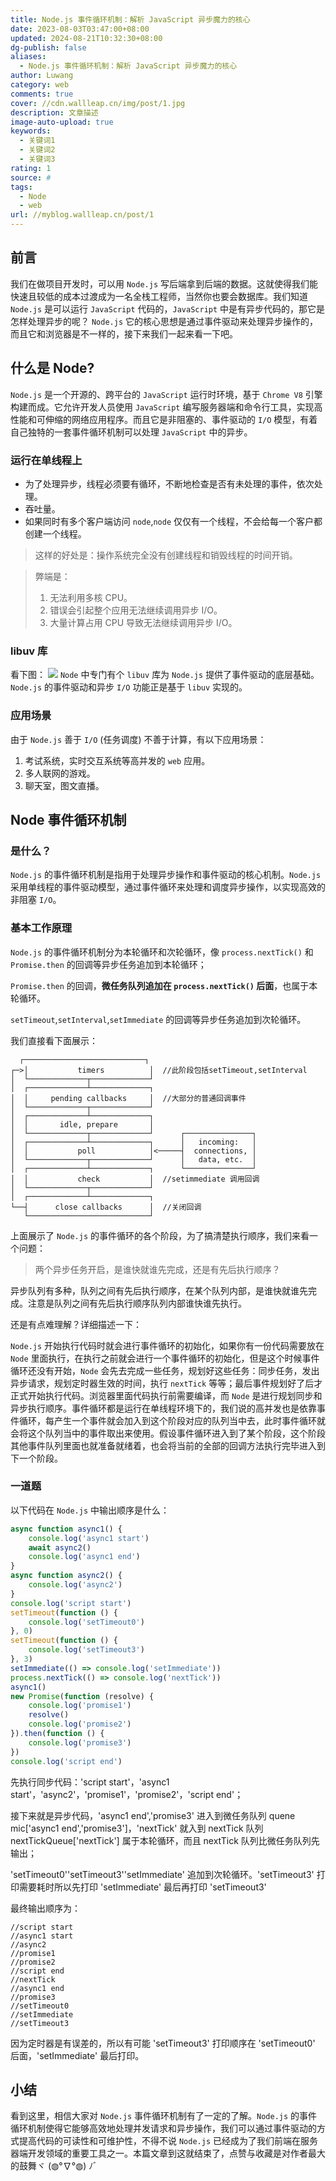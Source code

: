 ```yaml
---
title: Node.js 事件循环机制：解析 JavaScript 异步魔力的核心
date: 2023-08-03T03:47:00+08:00
updated: 2024-08-21T10:32:30+08:00
dg-publish: false
aliases:
  - Node.js 事件循环机制：解析 JavaScript 异步魔力的核心
author: Luwang
category: web
comments: true
cover: //cdn.wallleap.cn/img/post/1.jpg
description: 文章描述
image-auto-upload: true
keywords:
  - 关键词1
  - 关键词2
  - 关键词3
rating: 1
source: #
tags:
  - Node
  - web
url: //myblog.wallleap.cn/post/1
---
```


## 前言

我们在做项目开发时，可以用 `Node.js` 写后端拿到后端的数据。这就使得我们能快速且较低的成本过渡成为一名全栈工程师，当然你也要会数据库。我们知道 `Node.js` 是可以运行 `JavaScript` 代码的，`JavaScript` 中是有异步代码的，那它是怎样处理异步的呢？ `Node.js` 它的核心思想是通过事件驱动来处理异步操作的，而且它和浏览器是不一样的，接下来我们一起来看一下吧。

## 什么是 Node?

`Node.js` 是一个开源的、跨平台的 `JavaScript` 运行时环境，基于 `Chrome V8` 引擎构建而成。它允许开发人员使用 `JavaScript` 编写服务器端和命令行工具，实现高性能和可伸缩的网络应用程序。而且它是非阻塞的、事件驱动的 `I/O` 模型，有着自己独特的一套事件循环机制可以处理 `JavaScript` 中的异步。

### 运行在单线程上

- 为了处理异步，线程必须要有循环，不断地检查是否有未处理的事件，依次处理。
- 吞吐量。
- 如果同时有多个客户端访问 `node`,`node` 仅仅有一个线程，不会给每一个客户都创建一个线程。

> 这样的好处是：操作系统完全没有创建线程和销毁线程的时间开销。

> 弊端是：
>
> 1.  无法利用多核 CPU。
> 2.  错误会引起整个应用无法继续调用异步 I/O。
> 3.  大量计算占用 CPU 导致无法继续调用异步 I/O。

### libuv 库

看下图： ![](https://cdn.wallleap.cn/img/pic/illustration/202308031548582.png) `Node` 中专门有个 `libuv` 库为 `Node.js` 提供了事件驱动的底层基础。`Node.js` 的事件驱动和异步 `I/O` 功能正是基于 `libuv` 实现的。

### 应用场景

由于 `Node.js` 善于 `I/O` (任务调度) 不善于计算，有以下应用场景：

1. 考试系统，实时交互系统等高并发的 `web` 应用。
2. 多人联网的游戏。
3. 聊天室，图文直播。

## Node 事件循环机制

### 是什么？

`Node.js` 的事件循环机制是指用于处理异步操作和事件驱动的核心机制。`Node.js` 采用单线程的事件驱动模型，通过事件循环来处理和调度异步操作，以实现高效的非阻塞 `I/O`。

### 基本工作原理

`Node.js` 的事件循环机制分为本轮循环和次轮循环，像 `process.nextTick()` 和 `Promise.then` 的回调等异步任务追加到本轮循环；

`Promise.then` 的回调，**微任务队列追加在 `process.nextTick()` 后面**，也属于本轮循环。

`setTimeout`,`setInterval`,`setImmediate` 的回调等异步任务追加到次轮循环。

我们直接看下面展示：

```
  ┌───────────────────────────┐
┌─>│           timers          │  //此阶段包括setTimeout,setInterval
│  └─────────────┬─────────────┘
│  ┌─────────────┴─────────────┐
│  │     pending callbacks     │  //大部分的普通回调事件
│  └─────────────┬─────────────┘
│  ┌─────────────┴─────────────┐
│  │       idle, prepare       │
│  └─────────────┬─────────────┘      ┌───────────────┐
│  ┌─────────────┴─────────────┐      │   incoming:   │
│  │           poll            │<─────┤  connections, │
│  └─────────────┬─────────────┘      │   data, etc.  │
│  ┌─────────────┴─────────────┐      └───────────────┘
│  │           check           │  //setimmediate 调用回调
│  └─────────────┬─────────────┘
│  ┌─────────────┴─────────────┐
└──┤      close callbacks      │  //关闭回调
   └───────────────────────────┘
```

上面展示了 `Node.js` 的事件循环的各个阶段，为了搞清楚执行顺序，我们来看一个问题：

> 两个异步任务开启，是谁快就谁先完成，还是有先后执行顺序？

异步队列有多种，队列之间有先后执行顺序，在某个队列内部，是谁快就谁先完成。注意是队列之间有先后执行顺序队列内部谁快谁先执行。

还是有点难理解？详细描述一下：

`Node.js` 开始执行代码时就会进行事件循环的初始化，如果你有一份代码需要放在 `Node` 里面执行，在执行之前就会进行一个事件循环的初始化，但是这个时候事件循环还没有开始，`Node` 会先去完成一些任务，规划好这些任务：同步任务，发出异步请求，规划定时器生效的时间，执行 `nextTick` 等等；最后事件规划好了后才正式开始执行代码。浏览器里面代码执行前需要编译，而 `Node` 是进行规划同步和异步执行顺序。事件循环都是运行在单线程环境下的，我们说的高并发也是依靠事件循环，每产生一个事件就会加入到这个阶段对应的队列当中去，此时事件循环就会将这个队列当中的事件取出来使用。假设事件循环进入到了某个阶段，这个阶段其他事件队列里面也就准备就绪着，也会将当前的全部的回调方法执行完毕进入到下一个阶段。

### 一道题

以下代码在 `Node.js` 中输出顺序是什么：

```js
async function async1() {
    console.log('async1 start')
    await async2()
    console.log('async1 end')
}
async function async2() {
    console.log('async2')
}
console.log('script start')
setTimeout(function () {
    console.log('setTimeout0')
}, 0)
setTimeout(function () {
    console.log('setTimeout3')
}, 3)
setImmediate(() => console.log('setImmediate'))
process.nextTick(() => console.log('nextTick'))
async1()
new Promise(function (resolve) {
    console.log('promise1')
    resolve()
    console.log('promise2')
}).then(function () {
    console.log('promise3')
})
console.log('script end')
```

先执行同步代码：'script start'，'async1 start'，'async2'，'promise1'，'promise2'，'script end'；

接下来就是异步代码，'async1 end','promise3' 进入到微任务队列 quene mic\['async1 end','promise3'\]，'nextTick' 就入到 nextTick 队列 nextTickQueue\['nextTick'\] 属于本轮循环，而且 nextTick 队列比微任务队列先输出；

'setTimeout0''setTimeout3''setImmediate' 追加到次轮循环。'setTimeout3' 打印需要耗时所以先打印 'setImmediate' 最后再打印 'setTimeout3'

最终输出顺序为：

```
//script start
//async1 start
//async2
//promise1
//promise2
//script end
//nextTick
//async1 end
//promise3
//setTimeout0
//setImmediate
//setTimeout3
```

因为定时器是有误差的，所以有可能 'setTimeout3' 打印顺序在 'setTimeout0' 后面，'setImmediate' 最后打印。

## 小结

看到这里，相信大家对 `Node.js` 事件循环机制有了一定的了解。`Node.js` 的事件循环机制使得它能够高效地处理并发请求和异步操作，我们可以通过事件驱动的方式提高代码的可读性和可维护性，不得不说 `Node.js` 已经成为了我们前端在服务器端开发领域的重要工具之一。本篇文章到这就结束了，点赞与收藏是对作者最大的鼓舞ヾ (◍°∇°◍) ﾉﾞ

